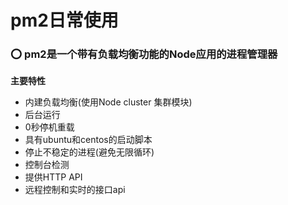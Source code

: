 <h1>pm2日常使用</h1>
	<h3>⭕️ pm2是一个带有负载均衡功能的Node应用的进程管理器</h3>
<strong>主要特性</strong>
<ul>
	<li>内建负载均衡(使用Node cluster 集群模块)</li>
	<li>后台运行</li>
	<li>0秒停机重载</li>
	<li>具有ubuntu和centos的启动脚本</li>
	<li>停止不稳定的进程(避免无限循环)</li>
	<li>控制台检测</li>
	<li>提供HTTP API</li>
	<li>远程控制和实时的接口api</li>
</ul>
